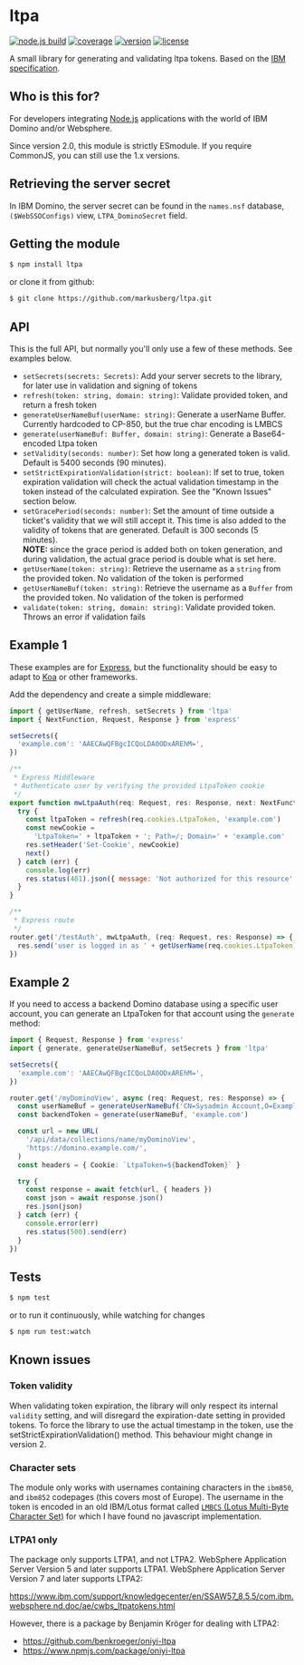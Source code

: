 # ltpa

[![node.js build](https://github.com/markusberg/ltpa/actions/workflows/master.yaml/badge.svg)](https://github.com/markusberg/ltpa/actions/workflows/master.yaml)
[![coverage](https://markusberg.github.io/ltpa/badges/coverage-2.0.0-beta.2.svg)](https://github.com/markusberg/ltpa/actions)
[![version](https://img.shields.io/npm/v/ltpa.svg)](https://codecov.io/github/markusberg/ltpa)
[![license](https://img.shields.io/github/license/markusberg/ltpa.svg)](https://www.apache.org/licenses/LICENSE-2.0)

A small library for generating and validating ltpa tokens. Based on the
[IBM specification](http://www-12.lotus.com/ldd/doc/tools/c/7.0/api70ug.nsf/85255d56004d2bfd85255b1800631684/ceda2cb8df47607f85256c3d005f816d).

## Who is this for?

For developers integrating [Node.js](https://nodejs.org/) applications with the world of IBM Domino and/or Websphere.

Since version 2.0, this module is strictly ESmodule. If you require CommonJS, you can still use the 1.x versions.

## Retrieving the server secret

In IBM Domino, the server secret can be found in the
`names.nsf` database,
`($WebSSOConfigs)` view,
`LTPA_DominoSecret` field.

## Getting the module

```bash
$ npm install ltpa
```

or clone it from github:

```bash
$ git clone https://github.com/markusberg/ltpa.git
```

## API

This is the full API, but normally you'll only use a few of these methods. See examples below.

- `setSecrets(secrets: Secrets)`: Add your server secrets to the library, for later use in validation and signing of tokens
- `refresh(token: string, domain: string)`: Validate provided token, and return a fresh token
- `generateUserNameBuf(userName: string)`: Generate a userName Buffer. Currently hardcoded to CP-850, but the true char encoding is LMBCS
- `generate(userNameBuf: Buffer, domain: string)`: Generate a Base64-encoded Ltpa token
- `setValidity(seconds: number)`: Set how long a generated token is valid. Default is 5400 seconds (90 minutes).
- `setStrictExpirationValidation(strict: boolean)`: If set to true, token expiration validation will check the actual validation timestamp in the token instead of the calculated expiration. See the "Known Issues" section below.
- `setGracePeriod(seconds: number)`: Set the amount of time outside a ticket's validity that we will still accept it. This time is also added to the validity of tokens that are generated. Default is 300 seconds (5 minutes).  
  **NOTE:** since the grace period is added both on token generation, and during validation, the actual grace period is double what is set here.
- `getUserName(token: string)`: Retrieve the username as a `string` from the provided token. No validation of the token is performed
- `getUserNameBuf(token: string)`: Retrieve the username as a `Buffer` from the provided token. No validation of the token is performed
- `validate(token: string, domain: string)`: Validate provided token. Throws an error if validation fails

## Example 1

These examples are for [Express](https://expressjs.com/), but the functionality should be easy to adapt to [Koa](https://koajs.com/) or other frameworks.

Add the dependency and create a simple middleware:

```javascript
import { getUserName, refresh, setSecrets } from 'ltpa'
import { NextFunction, Request, Response } from 'express'

setSecrets({
  'example.com': 'AAECAwQFBgcICQoLDA0ODxAREhM=',
})

/**
 * Express Middleware
 * Authenticate user by verifying the provided LtpaToken cookie
 */
export function mwLtpaAuth(req: Request, res: Response, next: NextFunction) {
  try {
    const ltpaToken = refresh(req.cookies.LtpaToken, 'example.com')
    const newCookie =
      'LtpaToken=' + ltpaToken + '; Path=/; Domain=' + 'example.com'
    res.setHeader('Set-Cookie', newCookie)
    next()
  } catch (err) {
    console.log(err)
    res.status(401).json({ message: 'Not authorized for this resource' })
  }
}

/**
 * Express route
 */
router.get('/testAuth', mwLtpaAuth, (req: Request, res: Response) => {
  res.send('user is logged in as ' + getUserName(req.cookies.LtpaToken))
})
```

## Example 2

If you need to access a backend Domino database using a specific user account,
you can generate an LtpaToken for that account using the `generate` method:

```typescript
import { Request, Response } from 'express'
import { generate, generateUserNameBuf, setSecrets } from 'ltpa'

setSecrets({
  'example.com': 'AAECAwQFBgcICQoLDA0ODxAREhM=',
})

router.get('/myDominoView', async (req: Request, res: Response) => {
  const userNameBuf = generateUserNameBuf('CN=Sysadmin Account,O=Example Inc')
  const backendToken = generate(userNameBuf, 'example.com')

  const url = new URL(
    '/api/data/collections/name/myDominoView',
    'https://domino.example.com/',
  )
  const headers = { Cookie: `LtpaToken=${backendToken}` }

  try {
    const response = await fetch(url, { headers })
    const json = await response.json()
    res.json(json)
  } catch (err) {
    console.error(err)
    res.status(500).send(err)
  }
})
```

## Tests

```bash
$ npm test
```

or to run it continuously, while watching for changes

```bash
$ npm run test:watch
```

## Known issues

### Token validity

When validating token expiration, the library will only respect its internal `validity` setting, and will disregard the expiration-date setting in provided tokens. To force the library to use the actual timestamp in the token, use the setStrictExpirationValidation() method. This behaviour might change in version 2.

### Character sets

The module only works with usernames containing characters in the `ibm850`, and `ibm852` codepages (this covers most of Europe). The username in the token is encoded in an old IBM/Lotus format called [`LMBCS` (Lotus Multi-Byte Character Set)](https://en.wikipedia.org/wiki/Lotus_Multi-Byte_Character_Set) for which I have found no javascript implementation.

### LTPA1 only

The package only supports LTPA1, and not LTPA2. WebSphere Application Server Version 5 and later supports LTPA1. WebSphere Application Server Version 7 and later supports LTPA2:

https://www.ibm.com/support/knowledgecenter/en/SSAW57_8.5.5/com.ibm.websphere.nd.doc/ae/cwbs_ltpatokens.html

However, there is a package by Benjamin Kröger for dealing with LTPA2:

- https://github.com/benkroeger/oniyi-ltpa
- https://www.npmjs.com/package/oniyi-ltpa
